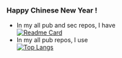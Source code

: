 ### Happy Chinese New Year !

<!--
**Nicolas-Li/Nicolas-Li** is a ✨ _special_ ✨ repository because its `README.md` (this file) appears on your GitHub profile.

Here are some ideas to get you started:

- 🔭 I’m currently working on ...
- 🌱 I’m currently learning ...
- 👯 I’m looking to collaborate on ...
- 🤔 I’m looking for help with ...
- 💬 Ask me about ...
- 📫 How to reach me: ...
- 😄 Pronouns: ...
- ⚡ Fun fact: ...
-->
- In my all pub and sec repos, I have<br/>
[![Readme Card](https://github-readme-stats.vercel.app/api?username=Nicolas-Li&count_private=true&hide=prs,contribs&show_icons=true&theme=tokyonight)](https://github.com/Nicolas-Li/github-readme-stats)
- In my all pub repos, I use<br/>
[![Top Langs](https://github-readme-stats.vercel.app/api/top-langs/?username=Nicolas-Li&count_private=true&langs_count=8&exclude_repo=MyRustlings&hide=html&theme=tokyonight)](https://github.com/Nicolas-Li/github-readme-stats)

